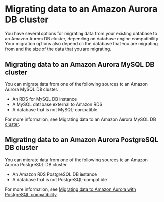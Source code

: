 # Migrating data to an Amazon Aurora DB cluster<a name="Aurora.Migrate"></a>

You have several options for migrating data from your existing database to an Amazon Aurora DB cluster, depending on database engine compatibility\. Your migration options also depend on the database that you are migrating from and the size of the data that you are migrating\. 

## Migrating data to an Amazon Aurora MySQL DB cluster<a name="Aurora.Migrate.MySQL"></a>

You can migrate data from one of the following sources to an Amazon Aurora MySQL DB cluster\.
+ An RDS for MySQL DB instance
+ A MySQL database external to Amazon RDS
+ A database that is not MySQL\-compatible

For more information, see [Migrating data to an Amazon Aurora MySQL DB cluster](AuroraMySQL.Migrating.md)\.

## Migrating data to an Amazon Aurora PostgreSQL DB cluster<a name="Aurora.Migrate.PostgreSQL"></a>

You can migrate data from one of the following sources to an Amazon Aurora PostgreSQL DB cluster\.
+ An Amazon RDS PostgreSQL DB instance
+ A database that is not PostgreSQL\-compatible

For more information, see [Migrating data to Amazon Aurora with PostgreSQL compatibility](AuroraPostgreSQL.Migrating.md)\.